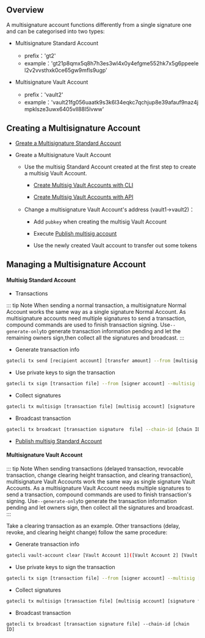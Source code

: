 ## Overview

A multisignature account functions differently from a single signature one and can be categorised into two types:


- Multisignature Standard Account
	- prefix：'gt2'
	- example：'gt21p8qmx5q8h7h3es3wl4x0y4efgme552hk7x5g6ppeelel2v2vvsthxk0ce65gw9mfls9ugp'

- Multisignature Vault Account
  - prefix：'vault2'
  - example：'vault21fg056uaatk9s3k6l34eqkc7qchjup8e39afauf9naz4jmpklsze3uwx6405vll88l5lvww'

## Creating a Multisignature Account

- [Greate a Multisignature Standard Account](../../developers/cli/account/index.md)

- Greate a Multisignature Vault Account
	-  Use the multisig Standard Account created at the first step to create a multisig Vault Account.

		- [Create Multisig  Vault Accounts with  CLI](../../developers/cli/vault-account/index.md)

		- [Create Multisig  Vault Accounts with  API](../../developers/api/vault-account/index.md)
	
	-  Change a multisignature Vault Account's address (vault1->vault2)：
		- Add `pubkey` when creating the multisig Vault Account

		- Execute [Publish multisig account](../../developers/cli/account/index.md#Publish-Multisignature-Account)

		- Use the newly created Vault account to transfer out some tokens
		

## Managing a Multisignature Account 

#### Multisig Standard Account

- Transactions 

::: tip Note
When sending a normal transaction, a multisignature Normal Account works the same way as a single signature Normal Account. As multisignature accounts need multiple signatures to send a transaction, compound commands are used to finish transaction signing. Use`--generate-only`to generate transaction information pending and let the remaining owners sign,then collect all the signatures and broadcast.
:::

- Generate transaction info  
```bash
gatecli tx send [recipient account] [transfer amount] --from [multisig account] --generate-only --chain-id [chain ID] > [transaction file]
```
	
- Use private keys to sign the transaction  
```bash
gatecli tx sign [transaction file] --from [signer account] --multisig [multisig account] --chain-id [chain ID] --output-document=[signature  file]
```
		
- Collect signatures 
```bash
gatecli tx multisign [transaction file] [multisig account] [signature  file1] [signature  file2] ... --chain-id [chain ID] > [transaction signature  file]
```
	
- Broadcast transaction  
```bash
gatecli tx broadcast [transaction signature  file] --chain-id [chain ID]
```
	
- [Publish multisig Standard Account](../../developers/cli/account/index.md#Publish-Multisignature-Account)

#### Multisignature Vault Account

::: tip Note
When sending transactions (delayed transaction, revocable transaction, change clearing height transaction, and clearing transaction), multisignature Vault Accounts work the same way as single signature Vault Accounts. As a multisignature Vault Account needs multiple signatures to send a transaction, compound commands are used to finish transaction's signing. Use`--generate-only`to generate the transaction information pending and let owners sign, then collect all the signatures and broadcast.
:::

Take a clearing transaction as an example. Other transactions (delay, revoke, and clearing height change) follow the same procedure:

- Generate transaction info
```bash
gatecli vault-account clear [Vault Account 1]([Vault Account 2] [Vault Account 3]...) --from [sender] --generate-only --chain-id [chain ID] > [transaction file]
```
	
- Use private keys to sign the transaction
```bash
gatecli tx sign [transaction file] --from [signer account] --multisig [multisig account] --chain-id [chain ID] --output-document=[signature  file]
```

- Collect signatures
```bash
gatecli tx multisign [transaction file] [multisig account] [signature file1] [signature file2] ... --chain-id [chain ID] > [transaction signature  file]
```

- Broadcast transaction
```
gatecli tx broadcast [transaction signature file] --chain-id [chain ID]
```
	
	